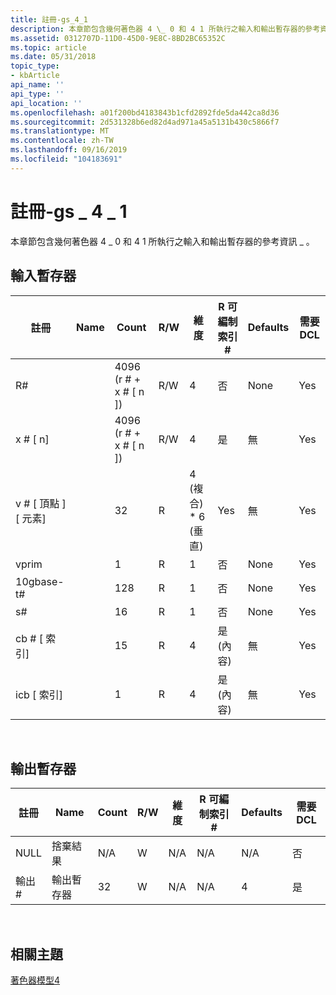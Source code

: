 ```yaml
---
title: 註冊-gs_4_1
description: 本章節包含幾何著色器 4 \_ 0 和 4 1 所執行之輸入和輸出暫存器的參考資訊 \_ 。
ms.assetid: 0312707D-11D0-45D0-9E8C-8BD2BC65352C
ms.topic: article
ms.date: 05/31/2018
topic_type:
- kbArticle
api_name: ''
api_type: ''
api_location: ''
ms.openlocfilehash: a01f200bd4183843b1cfd2892fde5da442ca8d36
ms.sourcegitcommit: 2d531328b6ed82d4ad971a45a5131b430c5866f7
ms.translationtype: MT
ms.contentlocale: zh-TW
ms.lasthandoff: 09/16/2019
ms.locfileid: "104183691"
---
```

# <a name="registers---gs_4_1"></a>註冊-gs \_ 4 \_ 1

本章節包含幾何著色器 4 \_ 0 和 4 1 所執行之輸入和輸出暫存器的參考資訊 \_ 。

## <a name="input-registers"></a>輸入暫存器



| 註冊                 | Name | Count              | R/W | 維度        | R 可編制索引\# | Defaults | 需要 DCL |
|--------------------------|------|--------------------|-----|------------------|------------------|----------|--------------|
| R\#                      |      | 4096 (r \# + x \# \[ n \])  | R/W | 4                | 否               | None     | Yes          |
| x \# \[ n\]                 |      | 4096 (r \# + x \# \[ n \])  | R/W | 4                | 是              | 無     | Yes          |
| v \# \[ 頂點 \] \[ 元素\] |      | 32                 | R   | 4 (複合) \* 6 (垂直)  | Yes              | 無     | Yes          |
| vprim                    |      | 1                  | R   | 1                | 否               | None     | Yes          |
| 10gbase-t\#                      |      | 128                | R   | 1                | 否               | None     | Yes          |
| s\#                      |      | 16                 | R   | 1                | 否               | None     | Yes          |
| cb \# \[ 索引\]            |      | 15                 | R   | 4                | 是 (內容)     | 無     | Yes          |
| icb \[ 索引\]             |      | 1                  | R   | 4                | 是 (內容)     | 無     | Yes          |



 

## <a name="output-registers"></a>輸出暫存器



| 註冊 | Name            | Count | R/W | 維度 | R 可編制索引\# | Defaults | 需要 DCL |
|----------|-----------------|-------|-----|-----------|------------------|----------|--------------|
| NULL     | 捨棄結果  | N/A   | W   | N/A       | N/A              | N/A      | 否           |
| 輸出\#      | 輸出暫存器 | 32    | W   | N/A       | N/A              | 4        | 是          |



 

## <a name="related-topics"></a>相關主題

<dl> <dt>

[著色器模型4](dx-graphics-hlsl-sm4.md)
</dt> </dl>

 

 





